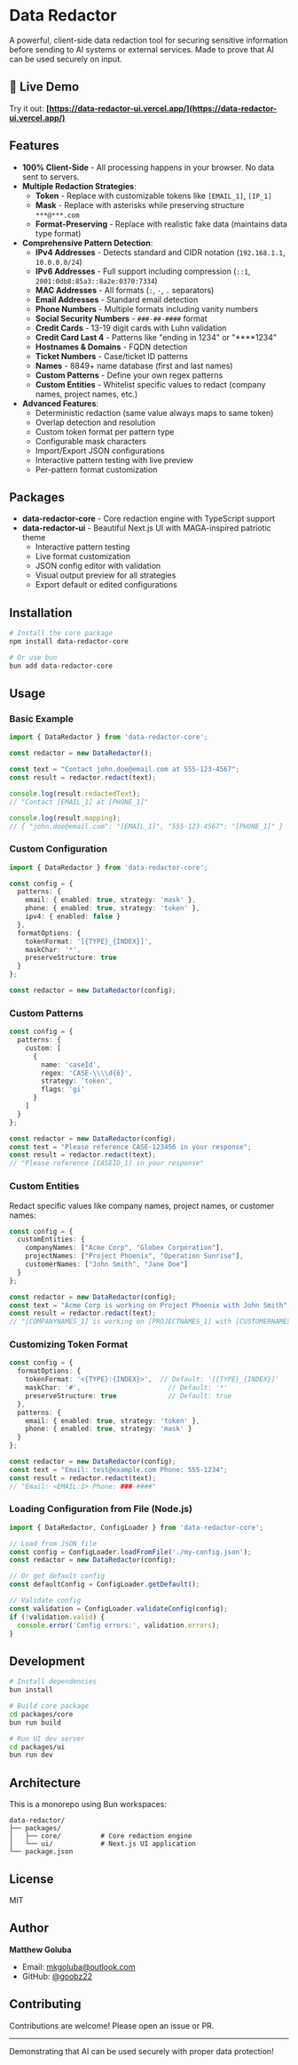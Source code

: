 # Data Redactor

A powerful, client-side data redaction tool for securing sensitive information before sending to AI systems or external services. Made to prove that AI can be used securely on input.

## 🚀 Live Demo

Try it out: **[https://data-redactor-ui.vercel.app/](https://data-redactor-ui.vercel.app/)**

## Features

- **100% Client-Side** - All processing happens in your browser. No data sent to servers.
- **Multiple Redaction Strategies**:
  - **Token** - Replace with customizable tokens like `[EMAIL_1]`, `[IP_1]`
  - **Mask** - Replace with asterisks while preserving structure `***@***.com`
  - **Format-Preserving** - Replace with realistic fake data (maintains data type format)
- **Comprehensive Pattern Detection**:
  - **IPv4 Addresses** - Detects standard and CIDR notation (`192.168.1.1`, `10.0.0.0/24`)
  - **IPv6 Addresses** - Full support including compression (`::1`, `2001:0db8:85a3::8a2e:0370:7334`)
  - **MAC Addresses** - All formats (`:`, `-`, `.` separators)
  - **Email Addresses** - Standard email detection
  - **Phone Numbers** - Multiple formats including vanity numbers
  - **Social Security Numbers** - `###-##-####` format
  - **Credit Cards** - 13-19 digit cards with Luhn validation
  - **Credit Card Last 4** - Patterns like "ending in 1234" or "****1234"
  - **Hostnames & Domains** - FQDN detection
  - **Ticket Numbers** - Case/ticket ID patterns
  - **Names** - 8849+ name database (first and last names)
  - **Custom Patterns** - Define your own regex patterns
  - **Custom Entities** - Whitelist specific values to redact (company names, project names, etc.)
- **Advanced Features**:
  - Deterministic redaction (same value always maps to same token)
  - Overlap detection and resolution
  - Custom token format per pattern type
  - Configurable mask characters
  - Import/Export JSON configurations
  - Interactive pattern testing with live preview
  - Per-pattern format customization

## Packages

- **data-redactor-core** - Core redaction engine with TypeScript support
- **data-redactor-ui** - Beautiful Next.js UI with MAGA-inspired patriotic theme
  - Interactive pattern testing
  - Live format customization
  - JSON config editor with validation
  - Visual output preview for all strategies
  - Export default or edited configurations

## Installation

```bash
# Install the core package
npm install data-redactor-core

# Or use bun
bun add data-redactor-core
```

## Usage

### Basic Example

```typescript
import { DataRedactor } from 'data-redactor-core';

const redactor = new DataRedactor();

const text = "Contact john.doe@email.com at 555-123-4567";
const result = redactor.redact(text);

console.log(result.redactedText);
// "Contact [EMAIL_1] at [PHONE_1]"

console.log(result.mapping);
// { "john.doe@email.com": "[EMAIL_1]", "555-123-4567": "[PHONE_1]" }
```

### Custom Configuration

```typescript
import { DataRedactor } from 'data-redactor-core';

const config = {
  patterns: {
    email: { enabled: true, strategy: 'mask' },
    phone: { enabled: true, strategy: 'token' },
    ipv4: { enabled: false }
  },
  formatOptions: {
    tokenFormat: '[{TYPE}_{INDEX}]',
    maskChar: '*',
    preserveStructure: true
  }
};

const redactor = new DataRedactor(config);
```

### Custom Patterns

```typescript
const config = {
  patterns: {
    custom: [
      {
        name: 'caseId',
        regex: 'CASE-\\\\d{6}',
        strategy: 'token',
        flags: 'gi'
      }
    ]
  }
};

const redactor = new DataRedactor(config);
const text = "Please reference CASE-123456 in your response";
const result = redactor.redact(text);
// "Please reference [CASEID_1] in your response"
```

### Custom Entities

Redact specific values like company names, project names, or customer names:

```typescript
const config = {
  customEntities: {
    companyNames: ["Acme Corp", "Globex Corporation"],
    projectNames: ["Project Phoenix", "Operation Sunrise"],
    customerNames: ["John Smith", "Jane Doe"]
  }
};

const redactor = new DataRedactor(config);
const text = "Acme Corp is working on Project Phoenix with John Smith";
const result = redactor.redact(text);
// "[COMPANYNAMES_1] is working on [PROJECTNAMES_1] with [CUSTOMERNAMES_1]"
```

### Customizing Token Format

```typescript
const config = {
  formatOptions: {
    tokenFormat: '<{TYPE}:{INDEX}>',  // Default: '[{TYPE}_{INDEX}]'
    maskChar: '#',                      // Default: '*'
    preserveStructure: true             // Default: true
  },
  patterns: {
    email: { enabled: true, strategy: 'token' },
    phone: { enabled: true, strategy: 'mask' }
  }
};

const redactor = new DataRedactor(config);
const text = "Email: test@example.com Phone: 555-1234";
const result = redactor.redact(text);
// "Email: <EMAIL:1> Phone: ###-####"
```

### Loading Configuration from File (Node.js)

```typescript
import { DataRedactor, ConfigLoader } from 'data-redactor-core';

// Load from JSON file
const config = ConfigLoader.loadFromFile('./my-config.json');
const redactor = new DataRedactor(config);

// Or get default config
const defaultConfig = ConfigLoader.getDefault();

// Validate config
const validation = ConfigLoader.validateConfig(config);
if (!validation.valid) {
  console.error('Config errors:', validation.errors);
}
```

## Development

```bash
# Install dependencies
bun install

# Build core package
cd packages/core
bun run build

# Run UI dev server
cd packages/ui
bun run dev
```

## Architecture

This is a monorepo using Bun workspaces:

```
data-redactor/
├── packages/
│   ├── core/          # Core redaction engine
│   └── ui/            # Next.js UI application
└── package.json
```

## License

MIT

## Author

**Matthew Goluba**
- Email: mkgoluba@outlook.com
- GitHub: [@goobz22](https://github.com/goobz22)

## Contributing

Contributions are welcome! Please open an issue or PR.

---

Demonstrating that AI can be used securely with proper data protection!
